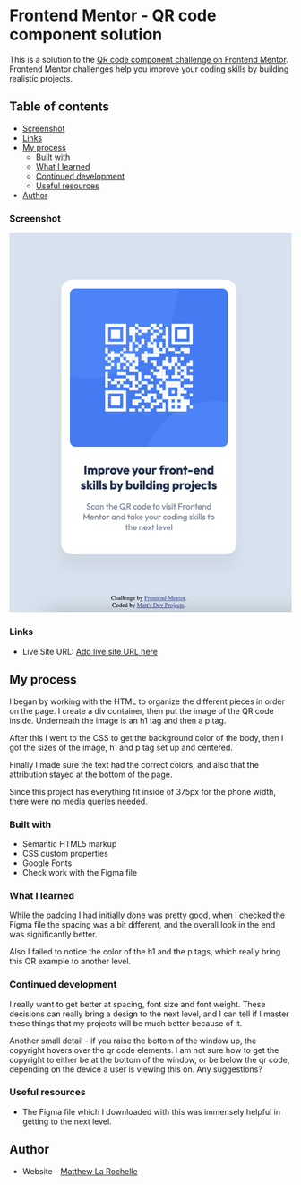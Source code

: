 # Frontend Mentor - QR code component solution

This is a solution to the [QR code component challenge on Frontend Mentor](https://www.frontendmentor.io/challenges/qr-code-component-iux_sIO_H). Frontend Mentor challenges help you improve your coding skills by building realistic projects. 

## Table of contents

- [Screenshot](#screenshot)
- [Links](#links)
- [My process](#my-process)
  - [Built with](#built-with)
  - [What I learned](#what-i-learned)
  - [Continued development](#continued-development)
  - [Useful resources](#useful-resources)
- [Author](#author)

### Screenshot

![](./design/myAnswer.png)

### Links

- Live Site URL: [Add live site URL here](https://matt-larochelle.github.io/qr/)

## My process

I began by working with the HTML to organize the different pieces in order on the page. I create a div container, then put the image of the QR code inside. Underneath the image is an h1 tag and then a p tag.

After this I went to the CSS to get the background color of the body, then I got the sizes of the image, h1 and p tag set up and centered.

Finally I made sure the text had the correct colors, and also that the attribution stayed at the bottom of the page.

Since this project has everything fit inside of 375px for the phone width, there were no media queries needed.

### Built with

- Semantic HTML5 markup
- CSS custom properties
- Google Fonts
- Check work with the Figma file

### What I learned

While the padding I had initially done was pretty good, when I checked the Figma file the spacing was a bit different, and the overall look in the end was significantly better.

Also I failed to notice the color of the h1 and the p tags, which really bring this QR example to another level.


### Continued development

I really want to get better at spacing, font size and font weight. These decisions can really bring a design to the next level, and I can tell if I master these things that my projects will be much better because of it.

Another small detail - if you raise the bottom of the window up, the copyright hovers over the qr code elements. I am not sure how to get the copyright to either be at the bottom of the window, or be below the qr code, depending on the device a user is viewing this on. Any suggestions?


### Useful resources

- The Figma file which I downloaded with this was immensely helpful in getting to the next level.

## Author

- Website - [Matthew La Rochelle](https://www.mattsdevprojects.com)